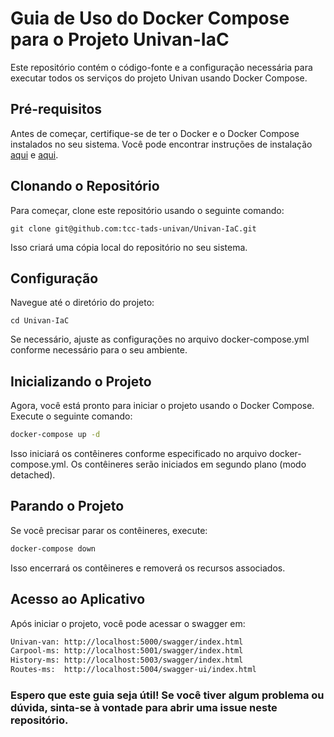 # Guia de Uso do Docker Compose para o Projeto Univan-IaC

Este repositório contém o código-fonte e a configuração necessária para executar todos os serviços do projeto Univan usando Docker Compose.

## Pré-requisitos

Antes de começar, certifique-se de ter o Docker e o Docker Compose instalados no seu sistema. Você pode encontrar instruções de instalação [aqui](https://docs.docker.com/get-docker/) e [aqui](https://docs.docker.com/compose/install/).

## Clonando o Repositório

Para começar, clone este repositório usando o seguinte comando:

``` 
git clone git@github.com:tcc-tads-univan/Univan-IaC.git
```

Isso criará uma cópia local do repositório no seu sistema.

## Configuração

Navegue até o diretório do projeto:
```
cd Univan-IaC
```
Se necessário, ajuste as configurações no arquivo docker-compose.yml conforme necessário para o seu ambiente.

## Inicializando o Projeto

Agora, você está pronto para iniciar o projeto usando o Docker Compose. Execute o seguinte comando:

```bash
docker-compose up -d
```
Isso iniciará os contêineres conforme especificado no arquivo docker-compose.yml. Os contêineres serão iniciados em segundo plano (modo detached).

## Parando o Projeto

Se você precisar parar os contêineres, execute:

```bash
docker-compose down
```
Isso encerrará os contêineres e removerá os recursos associados.


## Acesso ao Aplicativo

Após iniciar o projeto, você pode acessar o swagger em: 

```bash
Univan-van: http://localhost:5000/swagger/index.html
Carpool-ms: http://localhost:5001/swagger/index.html
History-ms: http://localhost:5003/swagger/index.html
Routes-ms:  http://localhost:5004/swagger-ui/index.html
```
### Espero que este guia seja útil! Se você tiver algum problema ou dúvida, sinta-se à vontade para abrir uma issue neste repositório.

